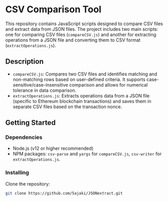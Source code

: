 # CSV Comparison Tool

This repository contains JavaScript scripts designed to compare CSV files and extract data from JSON files. The project includes two main scripts: one for comparing CSV files (`compareCSV.js`) and another for extracting operations from a JSON file and converting them to CSV format (`extractOperations.js`).

## Description

- `compareCSV.js`: Compares two CSV files and identifies matching and non-matching rows based on user-defined criteria. It supports case-sensitive/case-insensitive comparison and allows for numerical tolerance in data comparison.
- `extractOperations.js`: Extracts operations data from a JSON file (specific to Ethereum blockchain transactions) and saves them in separate CSV files based on the transaction nonce.

## Getting Started

### Dependencies

- Node.js (v12 or higher recommended)
- NPM packages: `csv-parse` and `yargs` for `compareCSV.js`, `csv-writer` for `extractOperations.js`.

### Installing

Clone the repository:

```bash
git clone https://github.com/5ajaki/JSONextract.git
